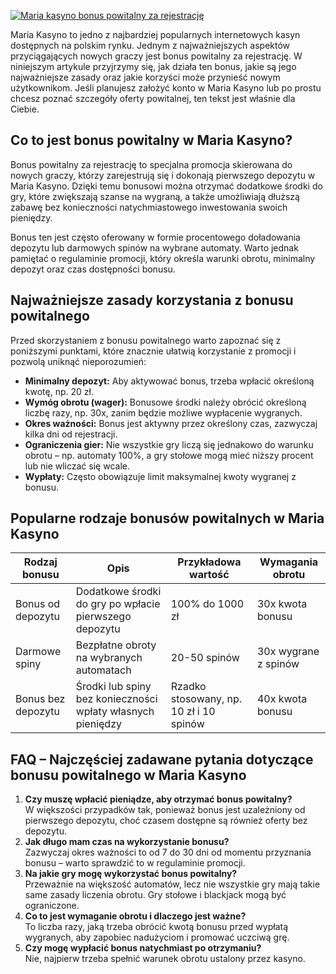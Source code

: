 [![Maria kasyno bonus powitalny za rejestrację](https://123-caf.pages.dev/gitsignup.png)](https://vrmoo.ru/Bt82HjjY)

<p>Maria Kasyno to jedno z najbardziej popularnych internetowych kasyn dostępnych na polskim rynku. Jednym z najważniejszych aspektów przyciągających nowych graczy jest bonus powitalny za rejestrację. W niniejszym artykule przyjrzymy się, jak działa ten bonus, jakie są jego najważniejsze zasady oraz jakie korzyści może przynieść nowym użytkownikom. Jeśli planujesz założyć konto w Maria Kasyno lub po prostu chcesz poznać szczegóły oferty powitalnej, ten tekst jest właśnie dla Ciebie.</p>  <h2>Co to jest bonus powitalny w Maria Kasyno?</h2> <p>Bonus powitalny za rejestrację to specjalna promocja skierowana do nowych graczy, którzy zarejestrują się i dokonają pierwszego depozytu w Maria Kasyno. Dzięki temu bonusowi można otrzymać dodatkowe środki do gry, które zwiększają szanse na wygraną, a także umożliwiają dłuższą zabawę bez konieczności natychmiastowego inwestowania swoich pieniędzy.</p> <p>Bonus ten jest często oferowany w formie procentowego doładowania depozytu lub darmowych spinów na wybrane automaty. Warto jednak pamiętać o regulaminie promocji, który określa warunki obrotu, minimalny depozyt oraz czas dostępności bonusu.</p>  <h2>Najważniejsze zasady korzystania z bonusu powitalnego</h2> <p>Przed skorzystaniem z bonusu powitalnego warto zapoznać się z poniższymi punktami, które znacznie ułatwią korzystanie z promocji i pozwolą uniknąć nieporozumień:</p> <ul>   <li><strong>Minimalny depozyt:</strong> Aby aktywować bonus, trzeba wpłacić określoną kwotę, np. 20 zł.</li>   <li><strong>Wymóg obrotu (wager):</strong> Bonusowe środki należy obrócić określoną liczbę razy, np. 30x, zanim będzie możliwe wypłacenie wygranych.</li>   <li><strong>Okres ważności:</strong> Bonus jest aktywny przez określony czas, zazwyczaj kilka dni od rejestracji.</li>   <li><strong>Ograniczenia gier:</strong> Nie wszystkie gry liczą się jednakowo do warunku obrotu – np. automaty 100%, a gry stołowe mogą mieć niższy procent lub nie wliczać się wcale.</li>   <li><strong>Wypłaty:</strong> Często obowiązuje limit maksymalnej kwoty wygranej z bonusu.</li> </ul>  <h2>Popularne rodzaje bonusów powitalnych w Maria Kasyno</h2> <table>   <thead>     <tr>       <th>Rodzaj bonusu</th>       <th>Opis</th>       <th>Przykładowa wartość</th>       <th>Wymagania obrotu</th>     </tr>   </thead>   <tbody>     <tr>       <td>Bonus od depozytu</td>       <td>Dodatkowe środki do gry po wpłacie pierwszego depozytu</td>       <td>100% do 1000 zł</td>       <td>30x kwota bonusu</td>     </tr>     <tr>       <td>Darmowe spiny</td>       <td>Bezpłatne obroty na wybranych automatach</td>       <td>20-50 spinów</td>       <td>30x wygrane z spinów</td>     </tr>     <tr>       <td>Bonus bez depozytu</td>       <td>Środki lub spiny bez konieczności wpłaty własnych pieniędzy</td>       <td>Rzadko stosowany, np. 10 zł i 10 spinów</td>       <td>40x kwota bonusu</td>     </tr>   </tbody> </table>  <h2>FAQ – Najczęściej zadawane pytania dotyczące bonusu powitalnego w Maria Kasyno</h2> <ol>   <li><strong>Czy muszę wpłacić pieniądze, aby otrzymać bonus powitalny?</strong><br>W większości przypadków tak, ponieważ bonus jest uzależniony od pierwszego depozytu, choć czasem dostępne są również oferty bez depozytu.</li>   <li><strong>Jak długo mam czas na wykorzystanie bonusu?</strong><br>Zazwyczaj okres ważności to od 7 do 30 dni od momentu przyznania bonusu – warto sprawdzić to w regulaminie promocji.</li>   <li><strong>Na jakie gry mogę wykorzystać bonus powitalny?</strong><br>Przeważnie na większość automatów, lecz nie wszystkie gry mają takie same zasady liczenia obrotu. Gry stołowe i blackjack mogą być ograniczone.</li>   <li><strong>Co to jest wymaganie obrotu i dlaczego jest ważne?</strong><br>To liczba razy, jaką trzeba obrócić kwotą bonusu przed wypłatą wygranych, aby zapobiec nadużyciom i promować uczciwą grę.</li>   <li><strong>Czy mogę wypłacić bonus natychmiast po otrzymaniu?</strong><br>Nie, najpierw trzeba spełnić warunek obrotu ustalony przez kasyno.</li> </ol>